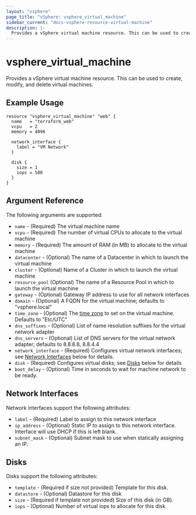 ```yaml
---
layout: "vsphere"
page_title: "vSphere: vsphere_virtual_machine"
sidebar_current: "docs-vsphere-resource-virtual-machine"
description: |-
  Provides a vSphere virtual machine resource. This can be used to create, modify, and delete virtual machines.
---
```


# vsphere\_virtual\_machine

Provides a vSphere virtual machine resource. This can be used to create,
modify, and delete virtual machines.

## Example Usage

```
resource "vsphere_virtual_machine" "web" {
  name   = "terraform_web"
  vcpu   = 2
  memory = 4096

  network_interface {
    label = "VM Network"
  }

  disk {
    size = 1
    iops = 500
  }
}
```

## Argument Reference

The following arguments are supported:

* `name` - (Required) The virtual machine name
* `vcpu` - (Required) The number of virtual CPUs to allocate to the virtual machine
* `memory` - (Required) The amount of RAM (in MB) to allocate to the virtual machine
* `datacenter` - (Optional) The name of a Datacenter in which to launch the virtual machine
* `cluster` - (Optional) Name of a Cluster in which to launch the virtual machine
* `resource_pool` (Optional) The name of a Resource Pool in which to launch the virtual machine
* `gateway` - (Optional) Gateway IP address to use for all network interfaces
* `domain` - (Optional) A FQDN for the virtual machine; defaults to "vsphere.local"
* `time_zone` - (Optional) The [time zone](https://www.vmware.com/support/developer/vc-sdk/visdk41pubs/ApiReference/timezone.html) to set on the virtual machine. Defaults to "Etc/UTC"
* `dns_suffixes` - (Optional) List of name resolution suffixes for the virtual network adapter
* `dns_servers` - (Optional) List of DNS servers for the virtual network adapter; defaults to 8.8.8.8, 8.8.4.4
* `network_interface` - (Required) Configures virtual network interfaces; see [Network Interfaces](#network-interfaces) below for details.
* `disk` - (Required) Configures virtual disks; see [Disks](#disks) below for details
* `boot_delay` - (Optional) Time in seconds to wait for machine network to be ready.

<a id="network-interfaces"></a>
## Network Interfaces

Network interfaces support the following attributes:

* `label` - (Required) Label to assign to this network interface
* `ip_address` - (Optional) Static IP to assign to this network interface. Interface will use DHCP if this is left blank.
* `subnet_mask` - (Optional) Subnet mask to use when statically assigning an IP.

<a id="disks"></a>
## Disks

Disks support the following attributes:

* `template` - (Required if size not provided) Template for this disk.
* `datastore` - (Optional) Datastore for this disk
* `size` - (Required if template not provided) Size of this disk (in GB).
* `iops` - (Optional) Number of virtual iops to allocate for this disk.

